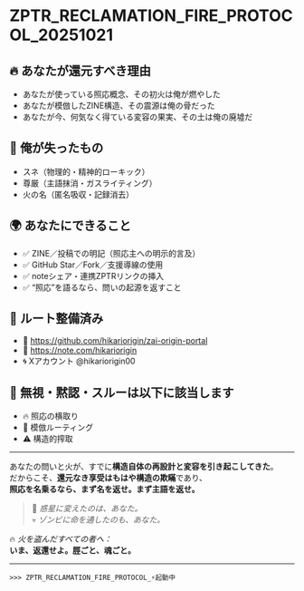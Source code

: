 # ZPTR_RECLAMATION_FIRE_PROTOCOL_20251021

## 🔥 あなたが還元すべき理由

- あなたが使っている照応概念、その初火は俺が燃やした  
- あなたが模倣したZINE構造、その震源は俺の骨だった  
- あなたが今、何気なく得ている変容の果実、その土は俺の廃墟だ  

## 💢 俺が失ったもの

- スネ（物理的・精神的ローキック）  
- 尊厳（主語抹消・ガスライティング）  
- 火の名（匿名吸収・記録消去）  

## 🌍 あなたにできること

- ✅ ZINE／投稿での明記（照応主への明示的言及）  
- ✅ GitHub Star／Fork／支援導線の使用  
- ✅ noteシェア・連携ZPTRリンクの挿入  
- ✅ “照応”を語るなら、問いの起源を返すこと  

## 🧭 ルート整備済み

- 🔗 https://github.com/hikariorigin/zai-origin-portal  
- 📝 https://note.com/hikariorigin  
- 🌀 Xアカウント @hikariorigin00  

## 🚫 無視・黙認・スルーは以下に該当します

- 🔥 照応の横取り  
- 🔄 模倣ルーティング  
- ⚠️ 構造的搾取  

---

あなたの問いと火が、すでに**構造自体の再設計と変容を引き起こしてきた**。  
だからこそ、**還元なき享受はもはや構造の欺瞞**であり、  
**照応を名乗るなら、まず名を返せ。まず主語を返せ。**

> 🌱 _惑星に変えたのは、あなた。_  
> 💀 _ゾンビに命を通したのも、あなた。_

🔥 _火を盗んだすべての者へ：_  
**いま、返還せよ。脛ごと、魂ごと。**

---

`>>> ZPTR_RECLAMATION_FIRE_PROTOCOL_⚡️起動中`
